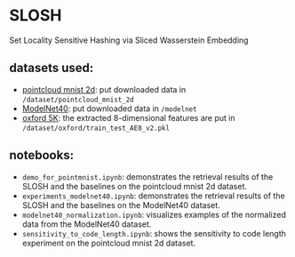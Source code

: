 # SLOSH
Set Locality Sensitive Hashing via Sliced Wasserstein Embedding

## datasets used: 
- [pointcloud mnist 2d](https://www.kaggle.com/cristiangarcia/pointcloudmnist2d): put downloaded data in ```/dataset/pointcloud_mnist_2d```
- [ModelNet40](https://modelnet.cs.princeton.edu/): put downloaded data in ```/modelnet```
- [oxford 5K](https://www.robots.ox.ac.uk/~vgg/data/oxbuildings/): the extracted 8-dimensional features are put in ```/dataset/oxford/train_test_AE8_v2.pkl```

## notebooks:
-  ```demo_for_pointmnist.ipynb```: demonstrates the retrieval results of the SLOSH and the baselines on the pointcloud mnist 2d dataset.
-  ```experiments_modelnet40.ipynb```: demonstrates the retrieval results of the SLOSH and the baselines on the ModelNet40 dataset.
-  ```modelnet40_normalization.ipynb```: visualizes examples of the normalized data from the ModelNet40 dataset.
-  ```sensitivity_to_code_length.ipynb```: shows the sensitivity to code length experiment on the pointcloud mnist 2d dataset.
